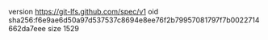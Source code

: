version https://git-lfs.github.com/spec/v1
oid sha256:f6e9ae6d50a97d537537c8694e8ee76f2b79957081797f7b0022714662da7eee
size 1529
